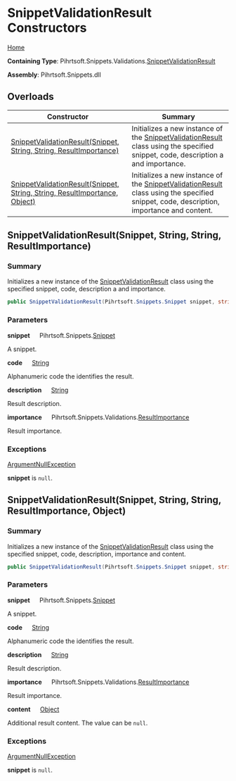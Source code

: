 # SnippetValidationResult Constructors

[Home](../../../../../README.md)

**Containing Type**: Pihrtsoft\.Snippets\.Validations\.[SnippetValidationResult](../README.md)

**Assembly**: Pihrtsoft\.Snippets\.dll

## Overloads

| Constructor | Summary |
| ----------- | ------- |
| [SnippetValidationResult(Snippet, String, String, ResultImportance)](#Pihrtsoft_Snippets_Validations_SnippetValidationResult__ctor_Pihrtsoft_Snippets_Snippet_System_String_System_String_Pihrtsoft_Snippets_Validations_ResultImportance_) | Initializes a new instance of the [SnippetValidationResult](../README.md) class using the specified snippet, code, description a and importance\. |
| [SnippetValidationResult(Snippet, String, String, ResultImportance, Object)](#Pihrtsoft_Snippets_Validations_SnippetValidationResult__ctor_Pihrtsoft_Snippets_Snippet_System_String_System_String_Pihrtsoft_Snippets_Validations_ResultImportance_System_Object_) | Initializes a new instance of the [SnippetValidationResult](../README.md) class using the specified snippet, code, description, importance and content\. |

## SnippetValidationResult\(Snippet, String, String, ResultImportance\) <a name="Pihrtsoft_Snippets_Validations_SnippetValidationResult__ctor_Pihrtsoft_Snippets_Snippet_System_String_System_String_Pihrtsoft_Snippets_Validations_ResultImportance_"></a>

### Summary

Initializes a new instance of the [SnippetValidationResult](../README.md) class using the specified snippet, code, description a and importance\.

```csharp
public SnippetValidationResult(Pihrtsoft.Snippets.Snippet snippet, string code, string description, Pihrtsoft.Snippets.Validations.ResultImportance importance)
```

### Parameters

**snippet** &emsp; Pihrtsoft\.Snippets\.[Snippet](../../../Snippet/README.md)

A snippet\.

**code** &emsp; [String](https://docs.microsoft.com/en-us/dotnet/api/system.string)

Alphanumeric code the identifies the result\.

**description** &emsp; [String](https://docs.microsoft.com/en-us/dotnet/api/system.string)

Result description\.

**importance** &emsp; Pihrtsoft\.Snippets\.Validations\.[ResultImportance](../../ResultImportance/README.md)

Result importance\.

### Exceptions

[ArgumentNullException](https://docs.microsoft.com/en-us/dotnet/api/system.argumentnullexception)

**snippet** is `null`\.

## SnippetValidationResult\(Snippet, String, String, ResultImportance, Object\) <a name="Pihrtsoft_Snippets_Validations_SnippetValidationResult__ctor_Pihrtsoft_Snippets_Snippet_System_String_System_String_Pihrtsoft_Snippets_Validations_ResultImportance_System_Object_"></a>

### Summary

Initializes a new instance of the [SnippetValidationResult](../README.md) class using the specified snippet, code, description, importance and content\.

```csharp
public SnippetValidationResult(Pihrtsoft.Snippets.Snippet snippet, string code, string description, Pihrtsoft.Snippets.Validations.ResultImportance importance, object content)
```

### Parameters

**snippet** &emsp; Pihrtsoft\.Snippets\.[Snippet](../../../Snippet/README.md)

A snippet\.

**code** &emsp; [String](https://docs.microsoft.com/en-us/dotnet/api/system.string)

Alphanumeric code the identifies the result\.

**description** &emsp; [String](https://docs.microsoft.com/en-us/dotnet/api/system.string)

Result description\.

**importance** &emsp; Pihrtsoft\.Snippets\.Validations\.[ResultImportance](../../ResultImportance/README.md)

Result importance\.

**content** &emsp; [Object](https://docs.microsoft.com/en-us/dotnet/api/system.object)

Additional result content\. The value can be `null`\.

### Exceptions

[ArgumentNullException](https://docs.microsoft.com/en-us/dotnet/api/system.argumentnullexception)

**snippet** is `null`\.

